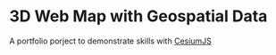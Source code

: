 # 3D Web Map with Geospatial Data
A portfolio porject to demonstrate skills with [CesiumJS](https://cesium.com/platform/cesiumjs/)
